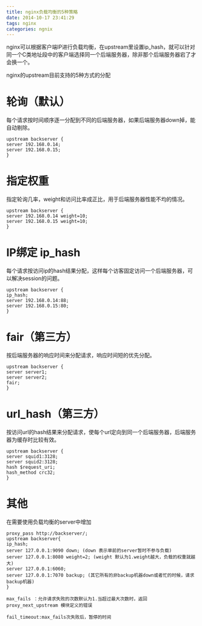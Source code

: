 ```yaml
---
title: nginx负载均衡的5种策略
date: 2014-10-17 23:41:29
tags: nginx
categories: ngnix
---
```

nginx可以根据客户端IP进行负载均衡，在upstream里设置ip_hash，就可以针对同一个C类地址段中的客户端选择同一个后端服务器，除非那个后端服务器宕了才会换一个。

nginx的upstream目前支持的5种方式的分配

# 轮询（默认）
每个请求按时间顺序逐一分配到不同的后端服务器，如果后端服务器down掉，能自动剔除。 
````
upstream backserver { 
server 192.168.0.14; 
server 192.168.0.15; 
} 
````
<!-- more -->

# 指定权重
指定轮询几率，weight和访问比率成正比，用于后端服务器性能不均的情况。
````
upstream backserver { 
server 192.168.0.14 weight=10; 
server 192.168.0.15 weight=10; 
} 
````

# IP绑定 ip_hash
每个请求按访问ip的hash结果分配，这样每个访客固定访问一个后端服务器，可以解决session的问题。 
````
upstream backserver { 
ip_hash; 
server 192.168.0.14:88; 
server 192.168.0.15:80; 
} 
````

# fair（第三方）
按后端服务器的响应时间来分配请求，响应时间短的优先分配。 
````
upstream backserver { 
server server1; 
server server2; 
fair; 
} 
````

# url_hash（第三方）
按访问url的hash结果来分配请求，使每个url定向到同一个后端服务器，后端服务器为缓存时比较有效。 
````
upstream backserver { 
server squid1:3128; 
server squid2:3128; 
hash $request_uri; 
hash_method crc32; 
} 
````

# 其他
在需要使用负载均衡的server中增加 
````
proxy_pass http://backserver/; 
upstream backserver{ 
ip_hash; 
server 127.0.0.1:9090 down; (down 表示单前的server暂时不参与负载) 
server 127.0.0.1:8080 weight=2; (weight 默认为1.weight越大，负载的权重就越大) 
server 127.0.0.1:6060; 
server 127.0.0.1:7070 backup; (其它所有的非backup机器down或者忙的时候，请求backup机器) 
} 

max_fails ：允许请求失败的次数默认为1.当超过最大次数时，返回proxy_next_upstream 模块定义的错误 

fail_timeout:max_fails次失败后，暂停的时间
````